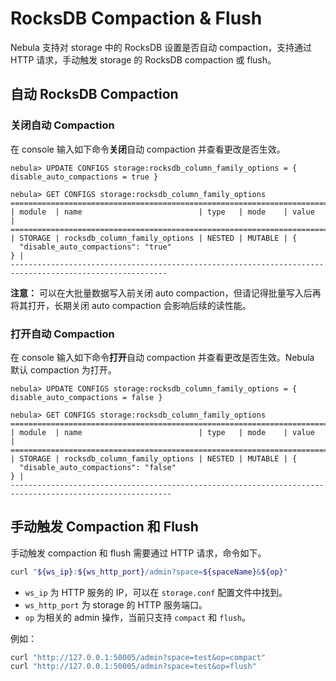 # RocksDB Compaction & Flush

Nebula 支持对 storage 中的 RocksDB 设置是否自动 compaction，支持通过 HTTP 请求，手动触发 storage 的 RocksDB compaction 或 flush。

## 自动 RocksDB Compaction

### 关闭自动 Compaction

在 console 输入如下命令**关闭**自动 compaction 并查看更改是否生效。

```ngql
nebula> UPDATE CONFIGS storage:rocksdb_column_family_options = { disable_auto_compactions = true }

nebula> GET CONFIGS storage:rocksdb_column_family_options
=========================================================================================================
| module  | name                          | type   | mode    | value                                    |
=========================================================================================================
| STORAGE | rocksdb_column_family_options | NESTED | MUTABLE | {
  "disable_auto_compactions": "true"
} |
---------------------------------------------------------------------------------------------------------
```

**注意：** 可以在大批量数据写入前关闭 auto compaction，但请记得批量写入后再将其打开，长期关闭 auto compaction 会影响后续的读性能。

### 打开自动 Compaction

在 console 输入如下命令**打开**自动 compaction 并查看更改是否生效。Nebula 默认 compaction 为打开。

```ngql
nebula> UPDATE CONFIGS storage:rocksdb_column_family_options = { disable_auto_compactions = false }

nebula> GET CONFIGS storage:rocksdb_column_family_options
==========================================================================================================
| module  | name                          | type   | mode    | value                                     |
==========================================================================================================
| STORAGE | rocksdb_column_family_options | NESTED | MUTABLE | {
  "disable_auto_compactions": "false"
} |
----------------------------------------------------------------------------------------------------------
```

## 手动触发 Compaction 和 Flush

手动触发 compaction 和 flush 需要通过 HTTP 请求，命令如下。

```bash
curl "${ws_ip}:${ws_http_port}/admin?space=${spaceName}&${op}"
```

- `ws_ip` 为 HTTP 服务的 IP，可以在 `storage.conf` 配置文件中找到。
- `ws_http_port` 为 storage 的 HTTP 服务端口。
- `op` 为相关的 admin 操作，当前只支持 `compact` 和 `flush`。

例如：

```bash
curl "http://127.0.0.1:50005/admin?space=test&op=compact"
curl "http://127.0.0.1:50005/admin?space=test&op=flush"
```
